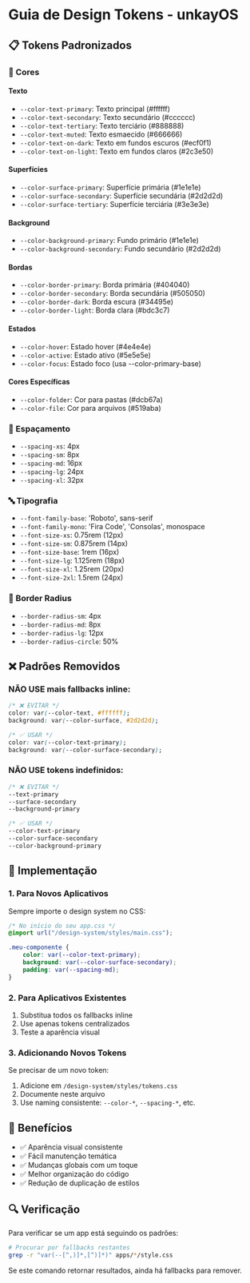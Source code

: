 # Guia de Design Tokens - unkayOS

## 📋 Tokens Padronizados

### 🎨 Cores

#### Texto
- `--color-text-primary`: Texto principal (#ffffff)
- `--color-text-secondary`: Texto secundário (#cccccc)
- `--color-text-tertiary`: Texto terciário (#888888)
- `--color-text-muted`: Texto esmaecido (#666666)
- `--color-text-on-dark`: Texto em fundos escuros (#ecf0f1)
- `--color-text-on-light`: Texto em fundos claros (#2c3e50)

#### Superfícies
- `--color-surface-primary`: Superfície primária (#1e1e1e)
- `--color-surface-secondary`: Superfície secundária (#2d2d2d)
- `--color-surface-tertiary`: Superfície terciária (#3e3e3e)

#### Background
- `--color-background-primary`: Fundo primário (#1e1e1e)
- `--color-background-secondary`: Fundo secundário (#2d2d2d)

#### Bordas
- `--color-border-primary`: Borda primária (#404040)
- `--color-border-secondary`: Borda secundária (#505050)
- `--color-border-dark`: Borda escura (#34495e)
- `--color-border-light`: Borda clara (#bdc3c7)

#### Estados
- `--color-hover`: Estado hover (#4e4e4e)
- `--color-active`: Estado ativo (#5e5e5e)
- `--color-focus`: Estado foco (usa --color-primary-base)

#### Cores Específicas
- `--color-folder`: Cor para pastas (#dcb67a)
- `--color-file`: Cor para arquivos (#519aba)

### 📏 Espaçamento
- `--spacing-xs`: 4px
- `--spacing-sm`: 8px
- `--spacing-md`: 16px
- `--spacing-lg`: 24px
- `--spacing-xl`: 32px

### 🔤 Tipografia
- `--font-family-base`: 'Roboto', sans-serif
- `--font-family-mono`: 'Fira Code', 'Consolas', monospace
- `--font-size-xs`: 0.75rem (12px)
- `--font-size-sm`: 0.875rem (14px)
- `--font-size-base`: 1rem (16px)
- `--font-size-lg`: 1.125rem (18px)
- `--font-size-xl`: 1.25rem (20px)
- `--font-size-2xl`: 1.5rem (24px)

### 📐 Border Radius
- `--border-radius-sm`: 4px
- `--border-radius-md`: 8px
- `--border-radius-lg`: 12px
- `--border-radius-circle`: 50%

## ❌ Padrões Removidos

### NÃO USE mais fallbacks inline:
```css
/* ❌ EVITAR */
color: var(--color-text, #ffffff);
background: var(--color-surface, #2d2d2d);

/* ✅ USAR */
color: var(--color-text-primary);
background: var(--color-surface-secondary);
```

### NÃO USE tokens indefinidos:
```css
/* ❌ EVITAR */
--text-primary
--surface-secondary
--background-primary

/* ✅ USAR */
--color-text-primary
--color-surface-secondary
--color-background-primary
```

## 🔧 Implementação

### 1. Para Novos Aplicativos
Sempre importe o design system no CSS:
```css
/* No início do seu app.css */
@import url("/design-system/styles/main.css");

.meu-componente {
    color: var(--color-text-primary);
    background: var(--color-surface-secondary);
    padding: var(--spacing-md);
}
```

### 2. Para Aplicativos Existentes
1. Substitua todos os fallbacks inline
2. Use apenas tokens centralizados
3. Teste a aparência visual

### 3. Adicionando Novos Tokens
Se precisar de um novo token:
1. Adicione em `/design-system/styles/tokens.css`
2. Documente neste arquivo
3. Use naming consistente: `--color-*`, `--spacing-*`, etc.

## 🎯 Benefícios

- ✅ Aparência visual consistente
- ✅ Fácil manutenção temática
- ✅ Mudanças globais com um toque
- ✅ Melhor organização do código
- ✅ Redução de duplicação de estilos

## 🔍 Verificação

Para verificar se um app está seguindo os padrões:
```bash
# Procurar por fallbacks restantes
grep -r "var(--[^,)]*,[^)]*)" apps/*/style.css
```

Se este comando retornar resultados, ainda há fallbacks para remover.
